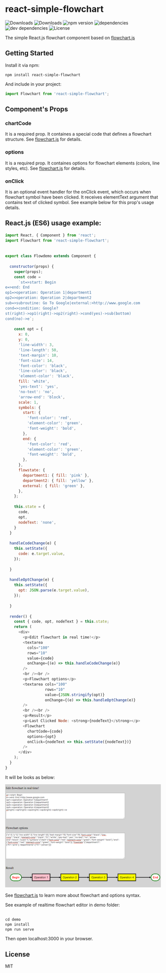 # react-simple-flowchart

![Downloads](https://img.shields.io/npm/dm/react-simple-flowchart.svg)
![Downloads](https://img.shields.io/npm/dt/react-simple-flowchart.svg)
![npm version](https://img.shields.io/npm/v/react-simple-flowchart.svg)
![dependencies](https://img.shields.io/david/alwinn1977/react-simple-flowchart.svg)
![dev dependencies](https://img.shields.io/david/dev/alwinn1977/react-simple-flowchart.svg)
![License](https://img.shields.io/npm/l/react-simple-flowchart.svg)

The simple React.js flowchart component based on [flowchart.js](https://github.com/adrai/flowchart.js)

## Getting Started

Install it via npm:

```shell
npm install react-simple-flowchart
```

And include in your project:

```javascript
import Flowchart from 'react-simple-flowchart';
```

## Component's Props

### chartCode

It is a required prop. It containes a special code that defines a flowchart structure.
 See [flowchart.js](https://github.com/adrai/flowchart.js) for details.

### options

It is a required prop. It containes options for flowchart elements (colors, line styles, etc).
 See [flowchart.js](https://github.com/adrai/flowchart.js) for details.

### onClick

It is an optional event handler for the onClick event, which occurs when flowchart symbol
 have been clicked. It receives elementText argument that contains text of clicked symbol. 
 See example below for this prop's usage details.

## React.js (ES6) usage example:

```javascript
import React, { Component } from 'react';
import Flowchart from 'react-simple-flowchart';


export class Flowdemo extends Component {

  constructor(props) {
    super(props);
    const code =
      `st=>start: Begin
e=>end: End
op1=>operation: Operation 1|department1
op2=>operation: Operation 2|department2
sub=>subroutine: Go To Google|external:>http://www.google.com
cond=>condition: Google?
st(right)->op1(right)->op2(right)->cond(yes)->sub(bottom)
cond(no)->e`;

    const opt = {
      x: 0,
      y: 0,
      'line-width': 3,
      'line-length': 50,
      'text-margin': 10,
      'font-size': 14,
      'font-color': 'black',
      'line-color': 'black',
      'element-color': 'black',
      fill: 'white',
      'yes-text': 'yes',
      'no-text': 'no',
      'arrow-end': 'block',
      scale: 1,
      symbols: {
        start: {
          'font-color': 'red',
          'element-color': 'green',
          'font-weight': 'bold',
        },
        end: {
          'font-color': 'red',
          'element-color': 'green',
          'font-weight': 'bold',
        },
      },
      flowstate: {
        department1: { fill: 'pink' },
        department2: { fill: 'yellow' },
        external: { fill: 'green' },
      },
    };

    this.state = {
      code,
      opt,
      nodeText: 'none',
    }
  }

  handleCodeChange(e) {
    this.setState({
      code: e.target.value,
    });

  }

  handleOptChange(e) {
    this.setState({
      opt: JSON.parse(e.target.value),
    });

  }

  render() {
    const { code, opt, nodeText } = this.state;
    return (
      <div>
        <p>Edit flowchart in real time!</p>
        <textarea
          cols="100"
          rows="10"
          value={code}
          onChange={(e) => this.handleCodeChange(e)}
        />
        <br /><br />
        <p>Flowchart options</p>
        <textarea cols="100"
                  rows="10"
                  value={JSON.stringify(opt)}
                  onChange={(e) => this.handleOptChange(e)}
        />
        <br /><br />
        <p>Result</p>
        <p>Last Clicked Node: <strong>{nodeText}</strong></p>
        <Flowchart
          chartCode={code}
          options={opt}
          onClick={nodeText => this.setState({nodeText})}
        />
      </div>
    );
  }
}

```

It will be looks as below:

![react-simple-flowchart usage example](assets/screenshot.png)

See [flowchart.js](https://github.com/adrai/flowchart.js) to learn more about flowchart and options syntax.

See example of realtime flowchart editor in demo folder:

```shell

cd demo
npm install
npm run serve
```
Then open localhost:3000 in your browser.

## License

MIT
